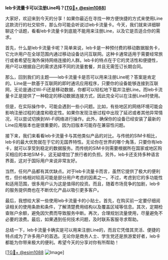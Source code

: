 **leb卡流量卡可以注册Line吗？[[TG💪+ @esim1088](https://t.me/s/esim1088)]**

大家好，欢迎来到今天的分享！如果你最近在寻找一种方便快捷的方式来使用Line这款流行的社交软件，那么你可能会听说过leb卡流量卡。今天，我们就来详细聊聊这个话题，看看leb卡流量卡到底能不能用来注册Line，以及它是否适合你的需求。

首先，什么是leb卡流量卡呢？简单来说，leb卡是一种预付费的移动数据服务卡，它允许用户在全球范围内通过移动设备访问互联网。这种卡通常适用于需要经常旅行或者希望在海外保持网络连接的人群。leb卡的特点在于它的灵活性和便捷性，用户可以根据自己的需求选择不同的流量套餐，并且无需签订长期合同。

那么，回到我们的主题——leb卡流量卡是否可以用来注册Line呢？答案是肯定的。Line是一款基于互联网的即时通讯应用程序，只要你的设备能够连接到互联网，无论是通过Wi-Fi还是移动数据，你都可以轻松地下载并注册Line。而leb卡流量卡正是提供了一种稳定的移动数据连接方式，因此完全可以在注册Line时使用。

但是，在实际操作中，可能会遇到一些小问题。比如，有些地区的网络环境可能会影响注册过程的速度和稳定性。如果你发现注册过程中出现了延迟或者其他异常情况，可以尝试切换到Wi-Fi网络进行操作。此外，确保你的设备已经安装了最新的Line应用版本也是很重要的，因为旧版本可能存在兼容性问题。

接下来，我们来看看leb卡流量卡与其他类似产品的对比。与传统的SIM卡相比，leb卡的最大优势就在于它的无国界特性。无论你在世界的哪个角落，只要你有leb卡，就可以享受到稳定的数据服务。而传统的SIM卡则需要根据所在国家或地区购买相应的本地SIM卡，这无疑增加了旅行者的负担。另外，leb卡还支持多种语言界面，这对于国际用户来说非常友好。

当然，任何产品都有其优缺点。对于leb卡流量卡而言，虽然它提供了极大的便利性，但价格相对较高可能是部分用户考虑的因素之一。不过，考虑到它的多功能性和适用范围，很多用户认为这是值得的投资。而且，随着市场竞争的加剧，leb卡的服务提供商也在不断优化产品以吸引更多客户。

最后，我想给大家一些使用leb卡流量卡的小贴士。首先，在购买前一定要仔细阅读相关的使用条款和条件，了解清楚费用结构以及覆盖区域等信息。其次，定期检查账户余额，避免因欠费而导致服务中断。再次，合理规划流量使用，尽量避免不必要的浪费。最后，如果遇到任何技术问题，及时联系客服寻求帮助。

总结一下，leb卡流量卡确实是可以用来注册Line的，而且它凭借其灵活、便捷的特点成为了许多用户的首选。无论你是商务人士、学生党还是旅游爱好者，leb卡都能为你带来极大的便利。希望今天的分享对你有所帮助！

[[TG💪+ @esim1088](https://t.me/s/esim1088) ![Image](https://i.postimg.cc/4NQfJmqS/Snipaste-2025-05-13-00-14-12.png)]